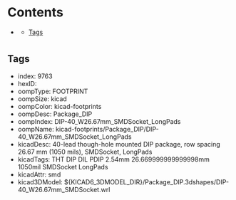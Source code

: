 



Contents
========

* [](#)
	* [Tags](#tags)

# 

## Tags

- index: 9763
- hexID: 
- oompType: FOOTPRINT
- oompSize: kicad
- oompColor: kicad-footprints
- oompDesc: Package_DIP
- oompIndex: DIP-40_W26.67mm_SMDSocket_LongPads
- oompName: kicad-footprints/Package_DIP/DIP-40_W26.67mm_SMDSocket_LongPads
- kicadDesc: 40-lead though-hole mounted DIP package, row spacing 26.67 mm (1050 mils), SMDSocket, LongPads
- kicadTags: THT DIP DIL PDIP 2.54mm 26.669999999999998mm 1050mil SMDSocket LongPads
- kicadAttr: smd
- kicad3DModel: ${KICAD6_3DMODEL_DIR}/Package_DIP.3dshapes/DIP-40_W26.67mm_SMDSocket.wrl
